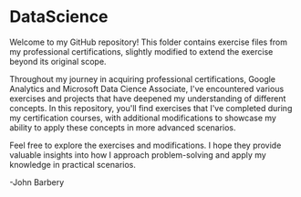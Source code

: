 # DataScience

Welcome to my GitHub repository! This folder contains exercise files from my professional certifications, slightly modified to extend the exercise beyond its original scope.

Throughout my journey in acquiring professional certifications, Google Analytics and Microsoft Data Cience Associate, I've encountered various exercises and projects that have deepened my understanding of different concepts. In this repository, you'll find exercises that I've completed during my certification courses, with additional modifications to showcase my ability to apply these concepts in more advanced scenarios.

Feel free to explore the exercises and modifications. I hope they provide valuable insights into how I approach problem-solving and apply my knowledge in practical scenarios.

-John Barbery
